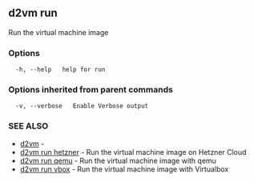 ## d2vm run

Run the virtual machine image

### Options

```
  -h, --help   help for run
```

### Options inherited from parent commands

```
  -v, --verbose   Enable Verbose output
```

### SEE ALSO

* [d2vm](d2vm.md)	 - 
* [d2vm run hetzner](d2vm_run_hetzner.md)	 - Run the virtual machine image on Hetzner Cloud
* [d2vm run qemu](d2vm_run_qemu.md)	 - Run the virtual machine image with qemu
* [d2vm run vbox](d2vm_run_vbox.md)	 - Run the virtual machine image with Virtualbox


